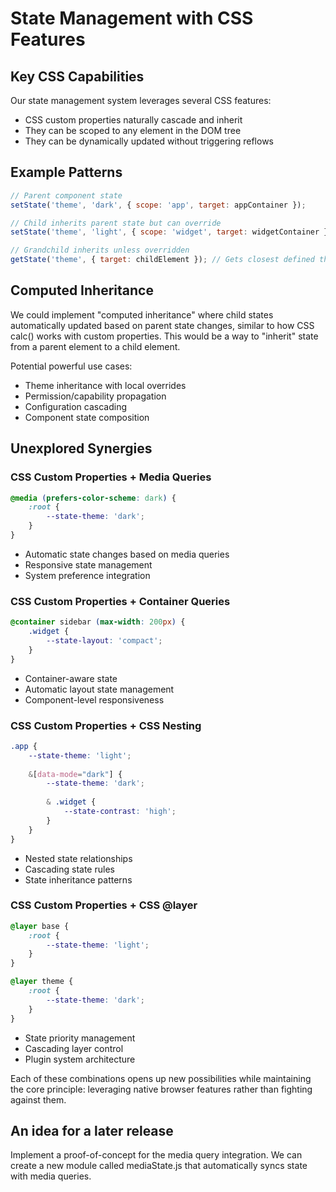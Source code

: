 <!-- ./docs/experiments/brainstorming.md -->

# State Management with CSS Features

## Key CSS Capabilities

Our state management system leverages several CSS features:

* CSS custom properties naturally cascade and inherit
* They can be scoped to any element in the DOM tree
* They can be dynamically updated without triggering reflows

## Example Patterns

```javascript
// Parent component state
setState('theme', 'dark', { scope: 'app', target: appContainer });

// Child inherits parent state but can override
setState('theme', 'light', { scope: 'widget', target: widgetContainer });

// Grandchild inherits unless overridden
getState('theme', { target: childElement }); // Gets closest defined theme
```

## Computed Inheritance

We could implement "computed inheritance" where child states automatically updated based on parent state changes, similar to how CSS calc() works with custom properties. This would be a way to "inherit" state from a parent element to a child element.

Potential powerful use cases:
* Theme inheritance with local overrides
* Permission/capability propagation
* Configuration cascading
* Component state composition

## Unexplored Synergies

### CSS Custom Properties + Media Queries
```css
@media (prefers-color-scheme: dark) {
    :root {
        --state-theme: 'dark';
    }
}
```
- Automatic state changes based on media queries
- Responsive state management
- System preference integration

### CSS Custom Properties + Container Queries
```css
@container sidebar (max-width: 200px) {
    .widget {
        --state-layout: 'compact';
    }
}
```
- Container-aware state
- Automatic layout state management
- Component-level responsiveness

### CSS Custom Properties + CSS Nesting
```css
.app {
    --state-theme: 'light';
    
    &[data-mode="dark"] {
        --state-theme: 'dark';
        
        & .widget {
            --state-contrast: 'high';
        }
    }
}
```
- Nested state relationships
- Cascading state rules
- State inheritance patterns

### CSS Custom Properties + CSS @layer
```css
@layer base {
    :root {
        --state-theme: 'light';
    }
}

@layer theme {
    :root {
        --state-theme: 'dark';
    }
}
```
- State priority management
- Cascading layer control
- Plugin system architecture

Each of these combinations opens up new possibilities while maintaining the core principle: leveraging native browser features rather than fighting against them.

## An idea for a later release

Implement a proof-of-concept for the media query integration. We can create a new module called mediaState.js that automatically syncs state with media queries.